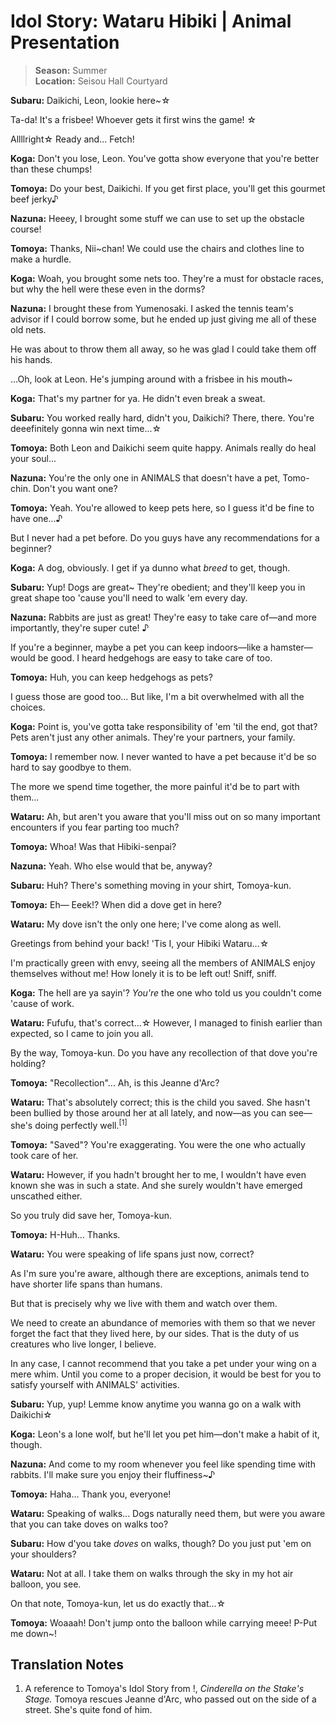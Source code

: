 # Idol Story: Wataru Hibiki | Animal Presentation

> **Season:** Summer<br>
> **Location:** Seisou Hall Courtyard

**Subaru:** Daikichi, Leon, lookie here~☆

Ta-da! It's a frisbee! Whoever gets it first wins the game! ☆

Allllright☆ Ready and... Fetch!

**Koga:** Don't you lose, Leon. You've gotta show everyone that you're better than these chumps!

**Tomoya:** Do your best, Daikichi. If you get first place, you'll get this gourmet beef jerky♪

**Nazuna:** Heeey, I brought some stuff we can use to set up the obstacle course!

**Tomoya:** Thanks, Nii~chan! We could use the chairs and clothes line to make a hurdle.

**Koga:** Woah, you brought some nets too. They're a must for obstacle races, but why the hell were these even in the dorms?

**Nazuna:** I brought these from Yumenosaki. I asked the tennis team's advisor if I could borrow some, but he ended up just giving me all of these old nets.

He was about to throw them all away, so he was glad I could take them off his hands.

...Oh, look at Leon. He's jumping around with a frisbee in his mouth~

**Koga:** That's my partner for ya. He didn't even break a sweat.

**Subaru:** You worked really hard, didn't you, Daikichi? There, there. You're deeefinitely gonna win next time...☆

**Tomoya:** Both Leon and Daikichi seem quite happy. Animals really do heal your soul...

**Nazuna:** You're the only one in ANIMALS that doesn't have a pet, Tomo-chin. Don't you want one?

**Tomoya:** Yeah. You're allowed to keep pets here, so I guess it'd be fine to have one...♪

But I never had a pet before. Do you guys have any recommendations for a beginner?

**Koga:** A dog, obviously. I get if ya dunno what *breed* to get, though.

**Subaru:** Yup! Dogs are great~ They're obedient; and they'll keep you in great shape too 'cause you'll need to walk 'em every day.

**Nazuna:** Rabbits are just as great! They're easy to take care of—and more importantly, they're super cute! ♪

If you're a beginner, maybe a pet you can keep indoors—like a hamster—would be good. I heard hedgehogs are easy to take care of too.

**Tomoya:** Huh, you can keep hedgehogs as pets?

I guess those are good too... But like, I'm a bit overwhelmed with all the choices.

**Koga:** Point is, you've gotta take responsibility of 'em 'til the end, got that? Pets aren't just any other animals. They're your partners, your family.

**Tomoya:** I remember now. I never wanted to have a pet because it'd be so hard to say goodbye to them.

The more we spend time together, the more painful it'd be to part with them...

**Wataru:** Ah, but aren't you aware that you'll miss out on so many important encounters if you fear parting too much?

**Tomoya:** Whoa! Was that Hibiki-senpai?

**Nazuna:** Yeah. Who else would that be, anyway?

**Subaru:** Huh? There's something moving in your shirt, Tomoya-kun.

**Tomoya:** Eh— Eeek!? When did a dove get in here?

**Wataru:** My dove isn't the only one here; I've come along as well.

Greetings from behind your back! 'Tis I, your Hibiki Wataru...☆

I'm practically green with envy, seeing all the members of ANIMALS enjoy themselves without me! How lonely it is to be left out! Sniff, sniff.

**Koga:** The hell are ya sayin'? *You're* the one who told us you couldn't come 'cause of work.

**Wataru:** Fufufu, that's correct...☆ However, I managed to finish earlier than expected, so I came to join you all.

By the way, Tomoya-kun. Do you have any recollection of that dove you're holding?

**Tomoya:** "Recollection"... Ah, is this Jeanne d'Arc?

**Wataru:** That's absolutely correct; this is the child you saved. She hasn't been bullied by those around her at all lately, and now—as you can see—she's doing perfectly well.<sup>[1]</sup>

**Tomoya:** "Saved"? You're exaggerating. You were the one who actually took care of her.

**Wataru:** However, if you hadn't brought her to me, I wouldn't have even known she was in such a state. And she surely wouldn't have emerged unscathed either. 

So you truly did save her, Tomoya-kun.

**Tomoya:** H-Huh... Thanks.

**Wataru:** You were speaking of life spans just now, correct?

As I'm sure you're aware, although there are exceptions, animals tend to have shorter life spans than humans.

But that is precisely why we live with them and watch over them.

We need to create an abundance of memories with them so that we never forget the fact that they lived here, by our sides. That is the duty of us creatures who live longer, I believe.

In any case, I cannot recommend that you take a pet under your wing on a mere whim. Until you come to a proper decision, it would be best for you to satisfy yourself with ANIMALS' activities.

**Subaru:** Yup, yup! Lemme know anytime you wanna go on a walk with Daikichi☆

**Koga:** Leon's a lone wolf, but he'll let you pet him—don't make a habit of it, though.

**Nazuna:** And come to my room whenever you feel like spending time with rabbits. I'll make sure you enjoy their fluffiness~♪

**Tomoya:** Haha... Thank you, everyone!

**Wataru:** Speaking of walks... Dogs naturally need them, but were you aware that you can take doves on walks too?

**Subaru:** How d'you take *doves* on walks, though? Do you just put 'em on your shoulders?

**Wataru:** Not at all. I take them on walks through the sky in my hot air balloon, you see.

On that note, Tomoya-kun, let us do exactly that...☆

**Tomoya:** Woaaah! Don't jump onto the balloon while carrying meee! P-Put me down~!

## Translation Notes

1. A reference to Tomoya's Idol Story from !, *Cinderella on the Stake's Stage.* Tomoya rescues Jeanne d'Arc, who passed out on the side of a street. She's quite fond of him.
